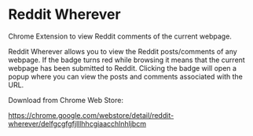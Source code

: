 # Reddit Wherever

Chrome Extension to view Reddit comments of the current webpage.

Reddit Wherever allows you to view the Reddit posts/comments of any webpage. If the badge turns red while browsing it means that the current webpage has been submitted to Reddit. Clicking the badge will open a popup where you can view the posts and comments associated with the URL.

Download from Chrome Web Store:

https://chrome.google.com/webstore/detail/reddit-wherever/delfgcgfgfjlllhhcgiaacchlnhljbcm